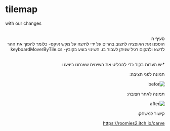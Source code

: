 # tilemap
with our changes


<div dir='rtl' lang='he'>

<br>
                                                                                                                       סעיף ה        
<br>
הוספנו את האופציה לחצוב בהרים על ידי לחיצה על מקש איקס- כלומר להפוך את ההר לדשא ולמקום רגיל שניתן לעבור בו.
השינוי בוצע בקובץ- keyboardMoverByTile.cs
<br>

<br> *יש הערות בקוד כדי להבליט את השינוים שאנחנו ביצענו

תמונה לפני חציבה:

![befor](https://user-images.githubusercontent.com/57321080/143791372-9bd82d20-9745-45f2-a943-57f425ac4775.PNG)

תמונה לאחר חציבה:

![after](https://user-images.githubusercontent.com/57321080/143791383-bbef73be-1dec-4fb6-893a-e793e24a1f0e.PNG)

קישור למשחק:

https://roomies2.itch.io/carve
